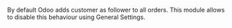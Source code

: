 By default Odoo adds customer as follower to all orders. This module
allows to disable this behaviour using General Settings.
